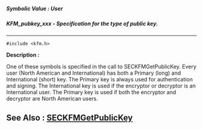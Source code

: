 ##### Symbolic Value : User
##### KFM_pubkey_xxx - Specification for the type of public key.
---
```
#include <kfm.h>
```
**Description :**

One of these symbols is specified in the call to SECKFMGetPublicKey.  Every 
user (North American and International) has both a Primary (long) and 
International (short) key.  The Primary key is always used for authentication 
and signing.  The International key is used if the encryptor or decryptor is an 
International user.  The Primary key is used if both the encryptor and 
decryptor are North American users.

**See Also :**
[SECKFMGetPublicKey](/reference/Func/SECKFMGetPublicKey)
---
